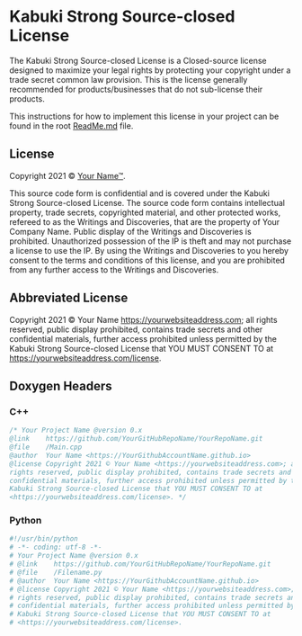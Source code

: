 # Kabuki Strong Source-closed License

The Kabuki Strong Source-closed License is a Closed-source license designed to maximize your legal rights by protecting your copyright under a trade secret common law provision. This is the license generally recommended for products/businesses that do not sub-license their products.

This instructions for how to implement this license in your project can be found in the root [ReadMe.md](readme.md) file.

## License

Copyright 2021 © [Your Name™](https://yourwebsiteaddress.com).

This source code form is confidential and is covered under the Kabuki Strong Source-closed License. The source code form contains intellectual property, trade secrets, copyrighted material, and other protected works, refereed to as the Writings and Discoveries, that are the property of Your Company Name. Public display of the Writings and Discoveries is prohibited. Unauthorized possession of the IP is theft and may not purchase a license to use the IP. By using the Writings and Discoveries to you hereby consent to the terms and conditions of this license, and you are prohibited from any further access to the Writings and Discoveries.

## Abbreviated License

Copyright 2021 © Your Name <https://yourwebsiteaddress.com>; all rights reserved, public display prohibited, contains trade secrets and other confidential materials, further access prohibited unless permitted by the Kabuki Strong Source-closed License that YOU MUST CONSENT TO at <https://yourwebsiteaddress.com/license>.

## Doxygen Headers

### C++ 

```C++
/* Your Project Name @version 0.x
@link    https://github.com/YourGitHubRepoName/YourRepoName.git
@file    /Main.cpp
@author  Your Name <https://YourGithubAccountName.github.io>
@license Copyright 2021 © Your Name <https://yourwebsiteaddress.com>; all  
rights reserved, public display prohibited, contains trade secrets and other 
confidential materials, further access prohibited unless permitted by the 
Kabuki Strong Source-closed License that YOU MUST CONSENT TO at 
<https://yourwebsiteaddress.com/license>. */
```

### Python

```Python
#!/usr/bin/python
# -*- coding: utf-8 -*-
# Your Project Name @version 0.x
# @link    https://github.com/YourGitHubRepoName/YourRepoName.git
# @file    /Filename.py
# @author  Your Name <https://YourGithubAccountName.github.io>
# @license Copyright 2021 © Your Name <https://yourwebsiteaddress.com>; all  
# rights reserved, public display prohibited, contains trade secrets and other 
# confidential materials, further access prohibited unless permitted by the 
# Kabuki Strong Source-closed License that YOU MUST CONSENT TO at 
# <https://yourwebsiteaddress.com/license>.
```

